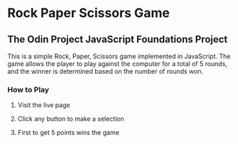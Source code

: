 # Rock Paper Scissors Game

## The Odin Project JavaScript Foundations Project

This is a simple Rock, Paper, Scissors game implemented in JavaScript. The game allows the player to play against the computer for a total of 5 rounds, and the winner is determined based on the number of rounds won.

### How to Play

1. Visit the live page

2. Click any button to make a selection

3. First to get 5 points wins the game